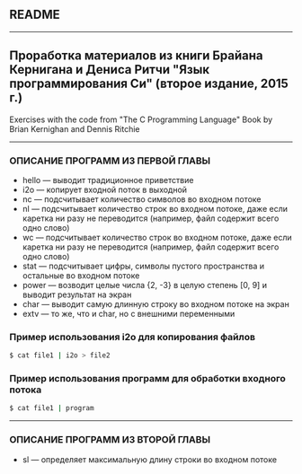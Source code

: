 ## README
---
 Проработка материалов из книги Брайана Кернигана и Дениса Ритчи
 "Язык программирования Си" (второе издание, 2015 г.)
---
Exercises with the code from "The C Programming Language"
Book by Brian Kernighan and Dennis Ritchie
***

### ОПИСАНИЕ ПРОГРАММ ИЗ ПЕРВОЙ ГЛАВЫ
- hello &mdash; выводит традиционное приветствие
- i2o &mdash; копирует входной поток в выходной
- nc &mdash; подсчитывает количество символов во входном потоке
- nl &mdash; подсчитывает количество строк во входном потоке, даже если каретка ни разу не переводится (например, файл содержит всего одно слово)
- wc &mdash; подсчитывает количество строк во входном потоке, даже если каретка ни разу не переводится (например, файл содержит всего одно слово)
- stat &mdash; подсчитывает цифры, символы пустого пространства и остальные во входном потоке
- power &mdash; возводит целые числа {2, -3} в целую степень [0, 9] и выводит результат на экран
- char &mdash; выводит самую длинную строку во входном потоке на экран
- extv &mdash; то же, что и char, но с внешними переменными


### Пример использования i2o для копирования файлов
```sh
$ cat file1 | i2o > file2
```

### Пример использования программ для обработки входного потока
```sh
$ cat file1 | program
```
***

### ОПИСАНИЕ ПРОГРАММ ИЗ ВТОРОЙ ГЛАВЫ
- sl &mdash; определяет максимальную длину строки во входном потоке